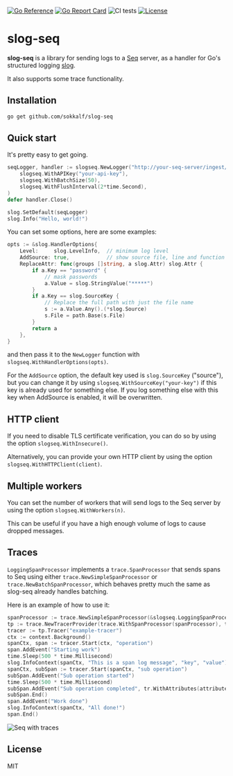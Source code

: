 [![Go Reference](https://pkg.go.dev/badge/github.com/sokkalf/slog-seq.svg)](https://pkg.go.dev/github.com/sokkalf/slog-seq)
[![Go Report Card](https://goreportcard.com/badge/github.com/sokkalf/slog-seq)](https://goreportcard.com/report/github.com/sokkalf/slog-seq)
![CI tests](https://github.com/sokkalf/slog-seq/actions/workflows/tests.yml/badge.svg)
[![License](https://img.shields.io/badge/License-MIT-blue.svg)](./LICENSE)

# slog-seq

**slog-seq** is a library for sending logs to a [Seq](https://datalust.co/seq) server, as a handler for Go's structured logging [slog](https://go.dev/blog/slog).

It also supports some trace functionality.

## Installation

```bash
go get github.com/sokkalf/slog-seq
```

## Quick start

It's pretty easy to get going.

```go
seqLogger, handler := slogseq.NewLogger("http://your-seq-server/ingest/clef",
    slogseq.WithAPIKey("your-api-key"),
    slogseq.WithBatchSize(50),
    slogseq.WithFlushInterval(2*time.Second),
)
defer handler.Close()

slog.SetDefault(seqLogger)
slog.Info("Hello, world!")
```

You can set some options, here are some examples:

```go
opts := &slog.HandlerOptions{
	Level:     slog.LevelInfo,  // minimum log level
	AddSource: true,            // show source file, line and function in log
	ReplaceAttr: func(groups []string, a slog.Attr) slog.Attr {
		if a.Key == "password" {
			// mask passwords
			a.Value = slog.StringValue("*****")
		}
		if a.Key == slog.SourceKey {
			// Replace the full path with just the file name
			s := a.Value.Any().(*slog.Source)
			s.File = path.Base(s.File)
		}
		return a
	},
}
```

and then pass it to the `NewLogger` function with `slogseq.WithHandlerOptions(opts)`.

For the `AddSource` option, the default key used is `slog.SourceKey` ("source"), but you can change it by using `slogseq.WithSourceKey("your-key")` if this key is already used for something else.
If you log something else with this key when AddSource is enabled, it will be overwritten.

## HTTP client

If you need to disable TLS certificate verification, you can do so by using the option `slogseq.WithInsecure()`.

Alternatively, you can provide your own HTTP client by using the option `slogseq.WithHTTPClient(client)`.

## Multiple workers

You can set the number of workers that will send logs to the Seq server by using the option `slogseq.WithWorkers(n)`.

This can be useful if you have a high enough volume of logs to cause dropped messages.

## Traces

`LoggingSpanProcessor` implements a `trace.SpanProcessor` that sends spans to Seq using either `trace.NewSimpleSpanProcessor` or `trace.NewBatchSpanProcessor`, which behaves pretty much the same as slog-seq already handles batching.

Here is an example of how to use it:

```go
spanProcessor := trace.NewSimpleSpanProcessor(&slogseq.LoggingSpanProcessor{Handler: handler})
tp := trace.NewTracerProvider(trace.WithSpanProcessor(spanProcessor), trace.WithSampler(trace.AlwaysSample()))
tracer := tp.Tracer("example-tracer")
ctx := context.Background()
spanCtx, span := tracer.Start(ctx, "operation")
span.AddEvent("Starting work")
time.Sleep(500 * time.Millisecond)
slog.InfoContext(spanCtx, "This is a span log message", "key", "value")
spanCtx, subSpan := tracer.Start(spanCtx, "sub operation")
subSpan.AddEvent("Sub operation started")
time.Sleep(500 * time.Millisecond)
subSpan.AddEvent("Sub operation completed", tr.WithAttributes(attribute.String("key", "value")))
subSpan.End()
span.AddEvent("Work done")
slog.InfoContext(spanCtx, "All done!")
span.End()
```

![Seq with traces](../master/doc/seq_screenshot.png)

## License

MIT

